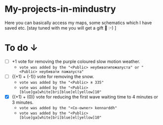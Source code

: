 # My-projects-in-mindustry
Here you can basically access my maps, some schematics which I have saved etc. [stay tuned with me you will get a gift 🎁 :-) ]

# To do ↓
- [ ] +1 vote for removing the purple coloured slow motion weather. 
  - `vote was added by the "<Public> неубиватипoжалуста" or "<Public> неубивати пaжалуста"`
- [ ] {(+1) + (-1)} vote for removing the snow.
  - `vote was added by the "<Public> я 335" `
  -  `vote was added by the "<Public> [blue]ga[white]bri[blue]el[yellow]10" `
- [x] {(+1) + (0)} vote for reducing the first wave waiting time to 4 minutes or 3 minutes.
  - `vote was added by the "<Co-owner> kennarddh"`
  -  `vote was added by the "<Public> [blue]ga[white]bri[blue]el[yellow]10" `
